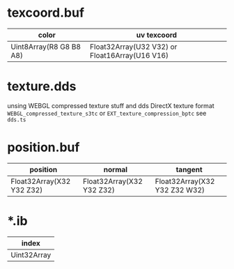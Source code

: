 # texcoord.buf

| color                   | uv texcoord                                    |
| ----------------------- | ---------------------------------------------- |
| Uint8Array(R8 G8 B8 A8) | Float32Array(U32 V32) or Float16Array(U16 V16) |

# texture.dds

unsing WEBGL compressed texture stuff and dds DirectX texture format
`WEBGL_compressed_texture_s3tc` or `EXT_texture_compression_bptc`
see `dds.ts`

# position.buf

| position                  | normal                    | tangent                       |
| ------------------------- | ------------------------- | ----------------------------- |
| Float32Array(X32 Y32 Z32) | Float32Array(X32 Y32 Z32) | Float32Array(X32 Y32 Z32 W32) |

# \*.ib

| index       |
| ----------- |
| Uint32Array |
